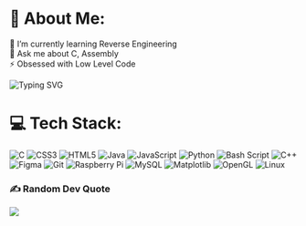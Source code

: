 # 💫 About Me:
🌱 I’m currently learning Reverse Engineering<br>💬 Ask me about C, Assembly<br>⚡ Obsessed with Low Level Code

![Typing SVG](https://readme-typing-svg.demolab.com?font=Ubuntu&pause=1000&color=6969FE&center=true&width=435&lines=BTW+I+Use+Arch;Web+%7C+Apps+%7C+Reversing+%7C+Low-Level;Make.+Break.+Repeat.)

# 💻 Tech Stack:
![C](https://img.shields.io/badge/c-%2300599C.svg?style=for-the-badge&logo=c&logoColor=white) ![CSS3](https://img.shields.io/badge/css3-%231572B6.svg?style=for-the-badge&logo=css3&logoColor=white) ![HTML5](https://img.shields.io/badge/html5-%23E34F26.svg?style=for-the-badge&logo=html5&logoColor=white) ![Java](https://img.shields.io/badge/java-%23ED8B00.svg?style=for-the-badge&logo=openjdk&logoColor=white) ![JavaScript](https://img.shields.io/badge/javascript-%23323330.svg?style=for-the-badge&logo=javascript&logoColor=%23F7DF1E) ![Python](https://img.shields.io/badge/python-3670A0?style=for-the-badge&logo=python&logoColor=ffdd54) ![Bash Script](https://img.shields.io/badge/bash_script-%23121011.svg?style=for-the-badge&logo=gnu-bash&logoColor=white) ![C++](https://img.shields.io/badge/c++-%2300599C.svg?style=for-the-badge&logo=c%2B%2B&logoColor=white) ![Figma](https://img.shields.io/badge/figma-%23F24E1E.svg?style=for-the-badge&logo=figma&logoColor=white) ![Git](https://img.shields.io/badge/git-%23F05033.svg?style=for-the-badge&logo=git&logoColor=white) ![Raspberry Pi](https://img.shields.io/badge/-Raspberry_Pi-C51A4A?style=for-the-badge&logo=Raspberry-Pi) ![MySQL](https://img.shields.io/badge/mysql-4479A1.svg?style=for-the-badge&logo=mysql&logoColor=white) ![Matplotlib](https://img.shields.io/badge/Matplotlib-%23ffffff.svg?style=for-the-badge&logo=Matplotlib&logoColor=black) ![OpenGL](https://img.shields.io/badge/OpenGL-%23FFFFFF.svg?style=for-the-badge&logo=opengl) ![Linux](https://img.shields.io/badge/linux-%23FCC624.svg?style=for-the-badge&logo=linux&logoColor=white)

### ✍️ Random Dev Quote
![](https://quotes-github-readme.vercel.app/api?type=horizontal&theme=tokyonight)
